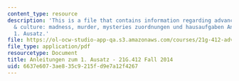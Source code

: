 ```yaml
---
content_type: resource
description: 'This is a file that contains information regarding advanced german literature
  & culture: madness, murder, mysteries zuordnungen und hausaufgaben Anleitungen zum
  1. Ausatz.'
file: https://ol-ocw-studio-app-qa.s3.amazonaws.com/courses/21g-412-advanced-german-literature-culture-madness-murder-mysteries-fall-2014/6637e6073ae835c9215fd9e7a12f4267_MIT21G_412F14_Hausarbeit.pdf
file_type: application/pdf
resourcetype: Document
title: Anleitungen zum 1. Ausatz - 21G.412 Fall 2014
uid: 6637e607-3ae8-35c9-215f-d9e7a12f4267
---
```

